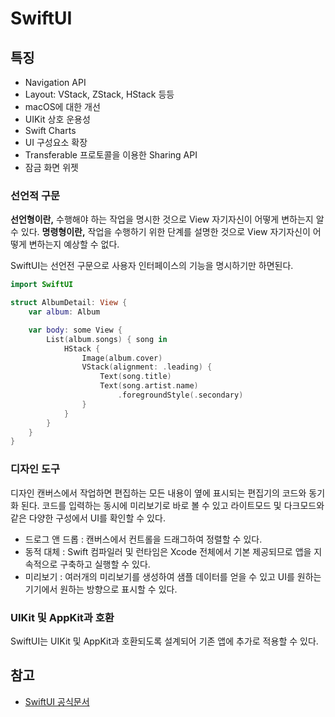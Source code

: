 # SwiftUI

## 특징
- Navigation API
- Layout: VStack, ZStack, HStack 등등
- macOS에 대한 개선
- UIKit 상호 운용성
- Swift Charts
- UI 구성요소 확장
- Transferable 프로토콜을 이용한 Sharing API
- 잠금 화면 위젯

### 선언적 구문
**선언형이란,** 수행해야 하는 작업을 명시한 것으로 View 자기자신이 어떻게 변하는지 알 수 있다.
**명령형이란,** 작업을 수행하기 위한 단계를 설명한 것으로 View 자기자신이 어떻게 변하는지 예상할 수 없다.

SwiftUI는 선언전 구문으로 사용자 인터페이스의 기능을 명시하기만 하면된다.

```swift
import SwiftUI

struct AlbumDetail: View {
    var album: Album

    var body: some View {
        List(album.songs) { song in 
            HStack {
                Image(album.cover)
                VStack(alignment: .leading) {
                    Text(song.title)
                    Text(song.artist.name)
                        .foregroundStyle(.secondary)
                }
            }
        }
    }
}
```

### 디자인 도구
디자인 캔버스에서 작업하면 편집하는 모든 내용이 옆에 표시되는 편집기의 코드와 동기화 된다.
코드를 입력하는 동시에 미리보기로 바로 볼 수 있고 라이트모드 및 다크모드와 같은 다양한 구성에서 UI를 확인할 수 있다.

- 드로그 앤 드롭 : 캔버스에서 컨트롤을 드래그하여 정렬할 수 있다.
- 동적 대체 : Swift 컴파일러 및 런타임은 Xcode 전체에서 기본 제공되므로 앱을 지속적으로 구축하고 실행할 수 있다.
- 미리보기 : 여러개의 미리보기를 생성하여 샘플 데이터를 얻을 수 있고 UI를 원하는 기기에서 원하는 방향으로 표시할 수 있다.

### UIKit 및 AppKit과 호환
SwiftUI는 UIKit 및 AppKit과 호환되도록 설계되어 기존 앱에 추가로 적용할 수 있다.


## 참고
- [SwiftUI 공식문서](https://developer.apple.com/kr/xcode/swiftui/)

